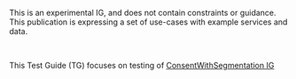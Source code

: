 <div markdown="1" class="dragon">

This is an experimental IG, and does not contain constraints or guidance. This publication is expressing a set of use-cases with example services and data.

</div>
<br clear="all">

This Test Guide (TG) focuses on testing of [ConsentWithSegmentation IG]({{site.data.fhir.johnmoehrke_consentwithsegmentation}}/index.html)

